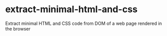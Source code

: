 # extract-minimal-html-and-css
Extract minimal HTML and CSS code from DOM of a web page rendered in the browser
